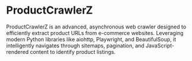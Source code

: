# ProductCrawlerZ
ProductCrawlerZ is an advanced, asynchronous web crawler designed to efficiently extract product URLs from e-commerce websites. Leveraging modern Python libraries like aiohttp, Playwright, and BeautifulSoup, it intelligently navigates through sitemaps, pagination, and JavaScript-rendered content to identify product listings.
